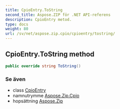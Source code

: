 ```yaml
---
title: CpioEntry.ToString
second_title: Aspose.ZIP för .NET API-referens
description: CpioEntry metod. 
type: docs
weight: 80
url: /sv/net/aspose.zip.cpio/cpioentry/tostring/
---
```

## CpioEntry.ToString method

```csharp
public override string ToString()
```

### Se även

* class [CpioEntry](../)
* namnutrymme [Aspose.Zip.Cpio](../../cpioentry/)
* hopsättning [Aspose.Zip](../../../)


